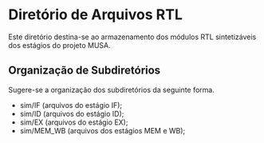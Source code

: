 Diretório de Arquivos RTL
==================================
Este diretório destina-se ao armazenamento dos módulos RTL sintetizáveis dos estágios do projeto MUSA.

Organização de Subdiretórios
----------------------------
Sugere-se a organização dos subdiretórios da seguinte forma.

- sim/IF (arquivos do estágio IF);
- sim/ID (arquivos do estágio ID);
- sim/EX (arquivos do estágio EX);
- sim/MEM_WB (arquivos dos estágios MEM e WB);